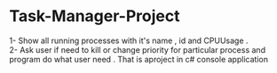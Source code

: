 # Task-Manager-Project
  1- Show all running processes with it's name , id and CPUUsage .  
  2- Ask user if need to kill or change priority for particular process and program do what user need .
That is aproject in c# console application
